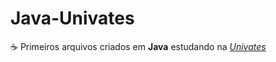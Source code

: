# Java-Univates
 ☕ Primeiros arquivos criados em **Java** estudando na *[Univates](https://www.univates.br/)*

